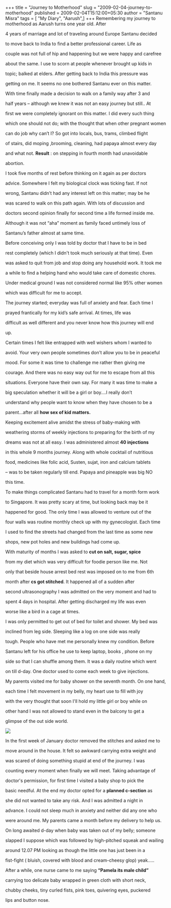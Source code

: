 +++
title = "Journey to Motherhood"
slug = "2009-02-04-journey-to-motherhood"
published = 2009-02-04T15:12:00+05:30
author = "Santanu Misra"
tags = [ "My Diary", "Aarush",]
+++
Remembering my journey to motherhood as Aarush turns one year old. After
4 years of marriage and lot of traveling around Europe Santanu decided
to move back to India to find a better professional career. Life as
couple was not full of hip and happening but we were happy and carefree
about the same. I use to scorn at people whenever brought up kids in
topic; balked at elders. After getting back to India this pressure was
getting on me. It seems no one bothered Santanu ever on this matter.

With time finally made a decision to walk on a family way after 3 and
half years – although we knew it was not an easy journey but still.. At
first we were completely ignorant on this matter. I did every such thing
which one should not do; with the thought that when other pregnant women
can do job why can’t I? So got into locals, bus, trams, climbed flight
of stairs, did moping ,brooming, cleaning, had papaya almost every day
and what not. **Result** : on stepping in fourth month had unavoidable
abortion.

I took five months of rest before thinking on it again as per doctors
advice. Somewhere I felt my biological clock was ticking fast. If not
wrong, Santanu didn’t had any interest left on this matter; may be he
was scared to walk on this path again. With lots of discussion and
doctors second opinion finally for second time a life formed inside me.
Although it was not “aha” moment as family faced untimely loss of
Santanu’s father almost at same time.

Before conceiving only I was told by doctor that I have to be in bed
rest completely (which I didn't took much seriously at that time). Even
was asked to quit from job and stop doing any household work. It took me
a while to find a helping hand who would take care of domestic chores.
Under medical ground I was not considered normal like 95% other women
which was difficult for me to accept.

The journey started; everyday was full of anxiety and fear. Each time I
prayed frantically for my kid’s safe arrival. At times, life was
difficult as well different and you never know how this journey will end
up.

Certain times I felt like entrapped with well wishers whom I wanted to
avoid. Your very own people sometimes don’t allow you to be in peaceful
mood. For some it was time to challenge me rather then giving me
courage. And there was no easy way out for me to escape from all this
situations. Everyone have their own say. For many it was time to make a
big speculation whether it will be a girl or boy….I really don’t
understand why people want to know when they have chosen to be a
parent…after all **how sex of kid matters.**

Keeping excitement alive amidst the stress of baby-making with
weathering storms of weekly injections to preparing for the birth of my
dreams was not at all easy. I was administered almost **40 injections**
in this whole 9 months journey. Along with whole cocktail of nutritious
food, medicines like folic acid, Susten, sujat, iron and calcium tablets
– was to be taken regularly till end. Papaya and pineapple was big NO
this time.

To make things complicated Santanu had to travel for a month form work
to Singapore. It was pretty scary at time, but looking back may be it
happened for good. The only time I was allowed to venture out of the
four walls was routine monthly check up with my gynecologist. Each time
I used to find the streets had changed from the last time as some new
shops, new pot holes and new buildings had come up.

With maturity of months I was asked to **cut on salt, sugar, spice**
from my diet which was very difficult for foodie person like me. Not
only that beside house arrest bed rest was imposed on to me from 6th
month after **cs got stitched**. It happened all of a sudden after
second ultrasonography I was admitted on the very moment and had to
spent 4 days in hospital. After getting discharged my life was even
worse like a bird in a cage at times.

I was only permitted to get out of bed for toilet and shower. My bed was
inclined from leg side. Sleeping like a log on one side was really
tough. People who have met me personally knew my condition. Before
Santanu left for his office he use to keep laptop, books , phone on my
side so that I can shuffle among them. It was a daily routine which went
on till d-day. One doctor used to come each week to give injections.

My parents visited me for baby shower on the seventh month. On one hand,
each time I felt movement in my belly, my heart use to fill with joy
with the very thought that soon I'll hold my little girl or boy while on
other hand I was not allowed to stand even in the balcony to get a
glimpse of the out side world.

  

[![](../images/thumbnails/2009-02-04-journey-to-motherhood-pam_last.jpg)](../images/2009-02-04-journey-to-motherhood-pam_last.jpg)

In the first week of January doctor removed the stitches and asked me to
move around in the house. It felt so awkward carrying extra weight and
was scared of doing something stupid at end of the journey. I was
counting every moment when finally we will meet. Taking advantage of
doctor's permission, for first time I visited a baby shop to pick the
basic needful. At the end my doctor opted for a **planned c-section** as
she did not wanted to take any risk. And I was admitted a night in
advance. I could not sleep much in anxiety and neither did any one who
were around me. My parents came a month before my delivery to help us.

On long awaited d-day when baby was taken out of my belly; someone
slapped I suppose which was followed by high-pitched squeak and wailing
around 12.07 PM looking as though the little one has just been in a
fist-fight ( bluish, covered with blood and cream-cheesy glop) yeak.....

After a while, one nurse came to me saying **“Pamela its male child”**
carrying too delicate baby wrapped in green cloth with short neck,
chubby cheeks, tiny curled fists, pink toes, quivering eyes, puckered
lips and button nose.
